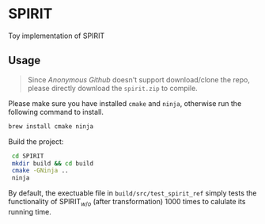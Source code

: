 # SPIRIT
Toy implementation of SPIRIT

## Usage
> Since _Anonymous Github_ doesn't support download/clone the repo, please directly download the `spirit.zip` to compile.

Please make sure you have installed `cmake` and `ninja`, otherwise run the following command to install.
```bash
brew install cmake ninja
```

Build the project:
```bash
 cd SPIRIT
 mkdir build && cd build
 cmake -GNinja ..
 ninja
```

By default, the exectuable file in `build/src/test_spirit_ref` simply tests the functionality of $\mathsf{SPIRIT}_{w/o}$ (after transformation) 1000 times to calulate its running time.
